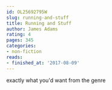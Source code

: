 ```yaml
---
id: OL25692795W
slug: running-and-stuff
title: Running and Stuff
author: James Adams
rating: 4
pages: 345
categories:
- non-fiction
reads:
- finished_at: '2017-08-09'
---
```

exactly what you'd want from the genre
